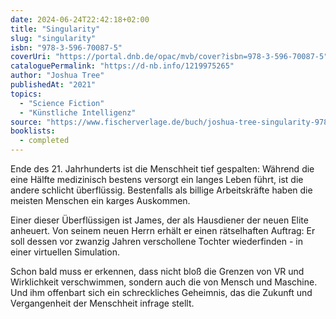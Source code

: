 ```yaml
---
date: 2024-06-24T22:42:18+02:00
title: "Singularity"
slug: "singularity"
isbn: "978-3-596-70087-5"
coverUri: "https://portal.dnb.de/opac/mvb/cover?isbn=978-3-596-70087-5"
cataloguePermalink: "https://d-nb.info/1219975265"
author: "Joshua Tree"
publishedAt: "2021"
topics:
  - "Science Fiction"
  - "Künstliche Intelligenz"
source: "https://www.fischerverlage.de/buch/joshua-tree-singularity-9783596700875"
booklists:
  - completed
---
```


Ende des 21. Jahrhunderts ist die Menschheit tief gespalten: Während die eine 
Hälfte medizinisch bestens versorgt ein langes Leben führt, ist die andere 
schlicht überflüssig. Bestenfalls als billige Arbeitskräfte haben die meisten 
Menschen ein karges Auskommen.

Einer dieser Überflüssigen ist James, der als Hausdiener der neuen Elite 
anheuert. Von seinem neuen Herrn erhält er einen rätselhaften Auftrag: Er soll 
dessen vor zwanzig Jahren verschollene Tochter wiederfinden - in einer virtuellen 
Simulation.

Schon bald muss er erkennen, dass nicht bloß die Grenzen von VR und Wirklichkeit 
verschwimmen, sondern auch die von Mensch und Maschine. Und ihm offenbart sich 
ein schreckliches Geheimnis, das die Zukunft und Vergangenheit der Menschheit 
infrage stellt.
